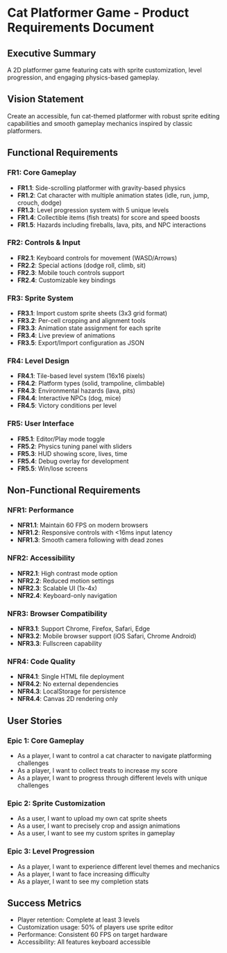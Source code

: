 # Cat Platformer Game - Product Requirements Document

## Executive Summary
A 2D platformer game featuring cats with sprite customization, level progression, and engaging physics-based gameplay.

## Vision Statement
Create an accessible, fun cat-themed platformer with robust sprite editing capabilities and smooth gameplay mechanics inspired by classic platformers.

## Functional Requirements

### FR1: Core Gameplay
- **FR1.1**: Side-scrolling platformer with gravity-based physics
- **FR1.2**: Cat character with multiple animation states (idle, run, jump, crouch, dodge)
- **FR1.3**: Level progression system with 5 unique levels
- **FR1.4**: Collectible items (fish treats) for score and speed boosts
- **FR1.5**: Hazards including fireballs, lava, pits, and NPC interactions

### FR2: Controls & Input
- **FR2.1**: Keyboard controls for movement (WASD/Arrows)
- **FR2.2**: Special actions (dodge roll, climb, sit)
- **FR2.3**: Mobile touch controls support
- **FR2.4**: Customizable key bindings

### FR3: Sprite System
- **FR3.1**: Import custom sprite sheets (3x3 grid format)
- **FR3.2**: Per-cell cropping and alignment tools
- **FR3.3**: Animation state assignment for each sprite
- **FR3.4**: Live preview of animations
- **FR3.5**: Export/Import configuration as JSON

### FR4: Level Design
- **FR4.1**: Tile-based level system (16x16 pixels)
- **FR4.2**: Platform types (solid, trampoline, climbable)
- **FR4.3**: Environmental hazards (lava, pits)
- **FR4.4**: Interactive NPCs (dog, mice)
- **FR4.5**: Victory conditions per level

### FR5: User Interface
- **FR5.1**: Editor/Play mode toggle
- **FR5.2**: Physics tuning panel with sliders
- **FR5.3**: HUD showing score, lives, time
- **FR5.4**: Debug overlay for development
- **FR5.5**: Win/lose screens

## Non-Functional Requirements

### NFR1: Performance
- **NFR1.1**: Maintain 60 FPS on modern browsers
- **NFR1.2**: Responsive controls with <16ms input latency
- **NFR1.3**: Smooth camera following with dead zones

### NFR2: Accessibility
- **NFR2.1**: High contrast mode option
- **NFR2.2**: Reduced motion settings
- **NFR2.3**: Scalable UI (1x-4x)
- **NFR2.4**: Keyboard-only navigation

### NFR3: Browser Compatibility
- **NFR3.1**: Support Chrome, Firefox, Safari, Edge
- **NFR3.2**: Mobile browser support (iOS Safari, Chrome Android)
- **NFR3.3**: Fullscreen capability

### NFR4: Code Quality
- **NFR4.1**: Single HTML file deployment
- **NFR4.2**: No external dependencies
- **NFR4.3**: LocalStorage for persistence
- **NFR4.4**: Canvas 2D rendering only

## User Stories

### Epic 1: Core Gameplay
- As a player, I want to control a cat character to navigate platforming challenges
- As a player, I want to collect treats to increase my score
- As a player, I want to progress through different levels with unique challenges

### Epic 2: Sprite Customization
- As a user, I want to upload my own cat sprite sheets
- As a user, I want to precisely crop and assign animations
- As a user, I want to see my custom sprites in gameplay

### Epic 3: Level Progression
- As a player, I want to experience different level themes and mechanics
- As a player, I want to face increasing difficulty
- As a player, I want to see my completion stats

## Success Metrics
- Player retention: Complete at least 3 levels
- Customization usage: 50% of players use sprite editor
- Performance: Consistent 60 FPS on target hardware
- Accessibility: All features keyboard accessible